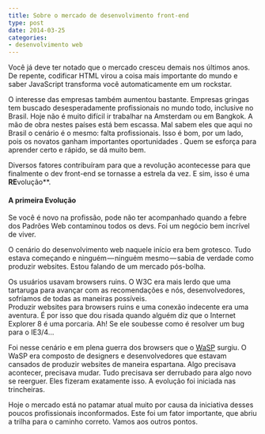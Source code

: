 ```yaml
---
title: Sobre o mercado de desenvolvimento front-end
type: post
date: 2014-03-25
categories:
- desenvolvimento web
---
```


Você já deve ter notado que o mercado cresceu demais nos últimos anos. De repente, codificar HTML virou a coisa mais importante do mundo e saber JavaScript transforma você automaticamente em um rockstar.

O interesse das empresas também aumentou bastante. Empresas gringas tem buscado desesperadamente profissionais no mundo todo, inclusive no Brasil. Hoje não é muito difícil ir trabalhar na Amsterdam ou em Bangkok. A mão de obra nestes países está bem escassa. Mal sabem eles que aqui no Brasil o cenário é o mesmo: falta profissionais. Isso é bom, por um lado, pois os novatos ganham importantes oportunidades . Quem se esforça para aprender certo e rápido, se dá muito bem.

Diversos fatores contribuíram para que a revolução acontecesse para que finalmente o dev front-end se tornasse a estrela da vez. E sim, isso é uma **RE**volução**.

#### A primeira Evolução

Se você é novo na profissão, pode não ter acompanhado quando a febre dos Padrões Web contaminou todos os devs. Foi um negócio bem incrível de viver.

O cenário do desenvolvimento web naquele início era bem grotesco. Tudo estava começando e ninguém — ninguém mesmo — sabia de verdade como produzir websites. Estou falando de um mercado pós-bolha.

Os usuários usavam browsers ruins. O W3C era mais lerdo que uma tartaruga para avançar com as recomendações e nós, desenvolvedores, sofríamos de todas as maneiras possíveis.  
Produzir websites para browsers ruins e uma conexão indecente era uma aventura. É por isso que dou risada quando alguém diz que o Internet Explorer 8 é uma porcaria. Ah! Se ele soubesse como é resolver um bug para o IE3/4…

Foi nesse cenário e em plena guerra dos browsers que o [WaSP](http://www.webstandards.org/) surgiu. O WaSP era composto de designers e desenvolvedores que estavam cansados de produzir websites de maneira espartana. Algo precisava acontecer, precisava mudar. Tudo precisava ser derrubado para algo novo se reerguer. Eles fizeram exatamente isso. A evolução foi iniciada nas trincheiras.

Hoje o mercado está no patamar atual muito por causa da iniciativa desses poucos profissionais inconformados. Este foi um fator importante, que abriu a trilha para o caminho correto. Vamos aos outros pontos.
